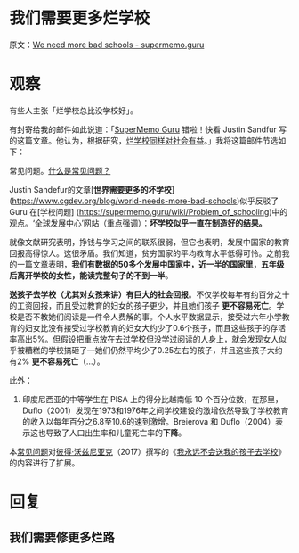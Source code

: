 # 我们需要更多烂学校

原文：[We need more bad schools - supermemo.guru](https://supermemo.guru/wiki/We_need_more_bad_schools)

# 观察

有些人主张「烂学校总比没学校好」。

有封寄给我的邮件如此说道：「[SuperMemo Guru](https://supermemo.guru/wiki/SuperMemo_Guru) 错啦！快看 Justin Sandfur 写的这篇文章。他认为，根据研究，[烂学校同样对社会有益](http://supermemopedia.com/wiki/Science:_Even_bad_schools_are_good_for_society)。」我将这篇邮件节选如下：

常见问题。[什么是常见问题？](https://supermemo.guru/wiki/What_are_FAQs%3F)

Justin Sandefur的文章[**世界需要更多的坏学校**] (https://www.cgdev.org/blog/world-needs-more-bad-schools)似乎反驳了 Guru 在[学校问题] (https://supermemo.guru/wiki/Problem_of_schooling)中的观点。‘全球发展中心’网站（重点强调）：**坏学校似乎一直在制造好的结果。**

就像文献研究表明，挣钱与学习之间的联系很弱，但它也表明，发展中国家的教育回报高得惊人。这很矛盾。我们知道，贫穷国家的平均教育水平低得可怜。之前我的一篇文章表明，**我们有数据的50多个发展中国家中，近一半的国家里，五年级后离开学校的女性，能读完整句子的不到一半**。

**送孩子去学校（尤其对女孩来讲）有巨大的社会回报**。不仅学校每年有约百分之十的工资回报，而且受过教育的妇女的孩子更少，并且她们孩子 **更不容易死亡**。学校是否不教她们阅读是一件令人费解的事。个人水平数据显示，接受过六年小学教育的妇女比没有接受过学校教育的妇女大约少了0.6个孩子，而且这些孩子的存活率高出5%。但假设把重点放在去过学校但没学过阅读的人身上，就会发现女人似乎被糟糕的学校搞砸了—她们仍然平均少了0.25左右的孩子，并且这些孩子大约有2% **更不容易死亡**（…）。

此外：

1. 印度尼西亚的中等学生在 PISA 上的得分比越南低 10 个百分位数，在那里，Duflo（2001）发现在1973和1976年之间学校建设的激增依然导致了学校教育的收入以每年百分之6.8至10.6的速到激增。Breierova 和 Duflo（2004）表示这也导致了人口出生率和儿童死亡率的**下降**。

本[常见问题](https://supermemo.guru/wiki/FAQs)对[彼得·沃兹尼亚克](https://supermemo.guru/wiki/Piotr_Wozniak)（2017）撰写的《[我永远不会送我的孩子去学校](https://supermemo.guru/wiki/Problem_of_Schooling)》的内容进行了扩展。

# 回复

## 我们需要修更多烂路